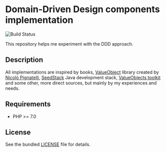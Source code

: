 # Domain-Driven Design components implementation
![Build Status](https://travis-ci.org/andrzejkupczyk/ddd-building-blocks.svg?branch=master)

This repository helps me experiment with the DDD approach.

## Description
All implementations are inspired by books, [ValueObject](https://github.com/andrzejkupczyk/valueobjects) library created by [Nicolò Pignatelli](https://github.com/nicolopignatelli), 
[SeedStack](http://seedstack.org) Java development stack, [ValueObjects toolkit](https://github.com/barryosull/valueobjects)
 and some other, more direct sources, but mainly by my experiences and needs.

## Requirements
- PHP >= 7.0

## License
See the bundled [LICENSE](/LICENSE.md) file for details.
